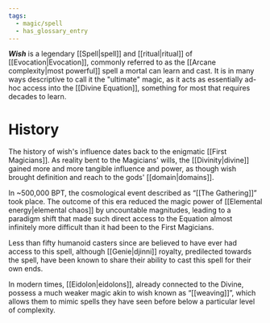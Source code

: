```yaml
---
tags:
  - magic/spell
  - has_glossary_entry
---
```

***Wish*** is a legendary [[Spell|spell]] and [[ritual|ritual]] of [[Evocation|Evocation]], commonly referred to as the [[Arcane complexity|most powerful]] spell a mortal can learn and cast. It is in many ways descriptive to call it the "ultimate" magic, as it acts as essentially ad-hoc access into the [[Divine Equation]], something for most that requires decades to learn. 

# History

The history of wish's influence dates back to the enigmatic [[First Magicians]]. As reality bent to the Magicians' wills, the [[Divinity|divine]] gained more and more tangible influence and power, as though wish brought definition and reach to the gods' [[domain|domains]]. 

In ~500,000 BPT, the cosmological event described as “[[The Gathering]]” took place. The outcome of this era reduced the magic power of [[Elemental energy|elemental chaos]] by uncountable magnitudes, leading to a paradigm shift that made such direct access to the Equation almost infinitely more difficult than it had been to the First Magicians. 

Less than fifty humanoid casters since are believed to have ever had access to this spell, although [[Genie|djinni]] royalty, predilected towards the spell, have been known to share their ability to cast this spell for their own ends.

In modern times, [[Eidolon|eidolons]], already connected to the Divine, possess a much weaker magic akin to wish known as “[[weaving]]”, which allows them to mimic spells they have seen before below a particular level of complexity.